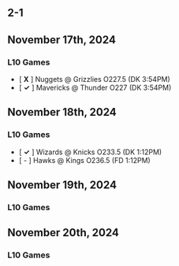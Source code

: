 
## 2-1
## November 17th, 2024
### L10 Games
* [ **X** ] Nuggets @ Grizzlies O227.5 (DK 3:54PM)
* [ **&check;** ] Mavericks @ Thunder O227 (DK 3:54PM)

## November 18th, 2024
### L10 Games
* [ **&check;** ] Wizards @ Knicks O233.5 (DK 1:12PM)
* [ - ] Hawks @ Kings O236.5 (FD 1:12PM)

## November 19th, 2024
### L10 Games

## November 20th, 2024
### L10 Games
